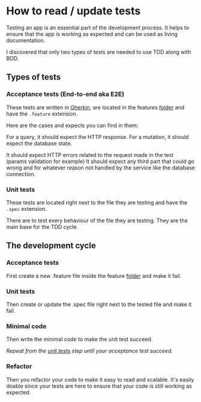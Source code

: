 # How to read / update tests

Testing an app is an essential part of the development process.
It helps to ensure that the app is working as expected and can be used as living documentation.

I discovered that only two types of tests are needed to use TDD along with BDD.

## Types of tests

### Acceptance tests (End-to-end aka E2E)

These tests are written in [Gherkin](https://cucumber.io/docs/gherkin/reference), are located in the
features [folder](../features) and have the `.feature` extension.

Here are the cases and expects you can find in them:

For a query, it should expect the HTTP response.
For a mutation, it should expect the database state.

It should expect HTTP errors related to the request made in the test (params validation for example)
It should expect any third part that could go wrong and for whatever reason not handled by the service like the database
connection.

### Unit tests

These tests are located right next to the file they are testing and have the `.spec` extension.

There are to test every behaviour of the file they are testing. They are the main base for the TDD cycle.

## The development cycle

### Acceptance tests

First create a new .feature file inside the feature [folder](../features) and make it fail.

### Unit tests

Then create or update the .spec file right next to the tested file and make it fail.

### Minimal code

Then write the minimal code to make the unit test succeed.

_Repeat from the [unit tests](#unit-tests) step until your acceptance test succeed._

### Refactor

Then you refactor your code to make it easy to read and scalable.
It's easily doable since your tests are here to ensure that your code is still working as expected.
